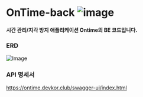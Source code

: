 # OnTime-back ![image](https://github.com/user-attachments/assets/0f6a7c9a-960b-4a34-a934-2bc0e66f3a02) 
#### 시간 관리/지각 방지 애플리케이션 Ontime의 BE 코드입니다.


### ERD
![Image](https://github.com/user-attachments/assets/996885c2-0ba9-40ce-9f2e-2323bf684b5b)

### API 명세서
https://ontime.devkor.club/swagger-ui/index.html
